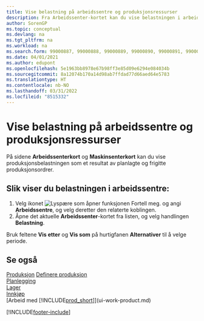 ```yaml
---
title: Vise belastning på arbeidssentre og produksjonsressurser
description: Fra Arbeidssenter-kortet kan du vise belastningen i arbeidssentrene som et resultat av frigitte produksjonsordrer.
author: SorenGP
ms.topic: conceptual
ms.devlang: na
ms.tgt_pltfrm: na
ms.workload: na
ms.search.form: 99000887, 99000888, 99000889, 99000890, 99000891, 99000892, 99000915, 99000916
ms.date: 04/01/2021
ms.author: edupont
ms.openlocfilehash: 5e1963bb8978e67b98ff3e85d09e6294e084034b
ms.sourcegitcommit: 8a12074b170a14d98ab7ffdad77d66aed64e5783
ms.translationtype: HT
ms.contentlocale: nb-NO
ms.lasthandoff: 03/31/2022
ms.locfileid: "8515332"
---
```

# <a name="view-load-on-work-and-machine-centers"></a>Vise belastning på arbeidssentre og produksjonsressurser

På sidene **Arbeidssenterkort** og **Maskinsenterkort** kan du vise produksjonsbelastningen som et resultat av planlagte og frigitte produksjonsordrer.  

## <a name="to-view-the-load-on-work-centers"></a>Slik viser du belastningen i arbeidssentre:

1. Velg ikonet ![Lyspære som åpner funksjonen Fortell meg.](media/ui-search/search_small.png "Fortell hva du vil gjøre") og angi **Arbeidssentre**, og velg deretter den relaterte koblingen.  
2. Åpne det aktuelle **Arbeidssenter**-kortet fra listen, og velg handlingen **Belastning**.  

Bruk feltene **Vis etter** og **Vis som** på hurtigfanen **Alternativer** til å velge periode.  

## <a name="see-also"></a>Se også  
[Produksjon](production-manage-manufacturing.md)
[Definere produksjon](production-configure-production-processes.md)  
[Planlegging](production-planning.md)  
[Lager](inventory-manage-inventory.md)  
[Innkjøp](purchasing-manage-purchasing.md)  
[Arbeid med [!INCLUDE[prod_short](includes/prod_short.md)]](ui-work-product.md)


[!INCLUDE[footer-include](includes/footer-banner.md)]